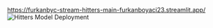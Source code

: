 https://furkanbyc-stream-hitters-main-furkanboyaci23.streamlit.app/
![Hitters Model Deployment](https://streamlit.io/sharing-image-facebook.jpg)
